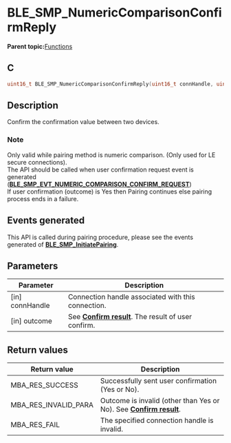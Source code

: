# BLE\_SMP\_NumericComparisonConfirmReply

**Parent topic:**[Functions](GUID-9CB8F27C-7921-4D62-8EBB-A41DD9F9D4D4.md)

## C

```c
uint16_t BLE_SMP_NumericComparisonConfirmReply(uint16_t connHandle, uint8_t outcome);
```

## Description

Confirm the confirmation value between two devices.

### Note

Only valid while pairing method is numeric comparison. \(Only used for LE secure connections\).<br />The API should be called when user confirmation request event is generated<br />\(**[BLE\_SMP\_EVT\_NUMERIC\_COMPARISON\_CONFIRM\_REQUEST](GUID-DA3C91C3-3ACA-4850-B469-FDF748DD2D87.md)**\)<br />If user confirmation \(outcome\) is Yes then Pairing continues else pairing process ends in a failure.

## Events generated

This API is called during pairing procedure, please see the events generated of **[BLE\_SMP\_InitiatePairing](GUID-8F2CEAE0-3C28-4A9B-8A69-166F2E5F2B67.md)**.

## Parameters

|Parameter|Description|
|---------|-----------|
|\[in\] connHandle|Connection handle associated with this connection.|
|\[in\] outcome|See **[Confirm result](GUID-76A1E229-6E51-461A-8EFC-347DDD946307.md)**. The result of user confirm.|

## Return values

|Return value|Description|
|------------|-----------|
|MBA\_RES\_SUCCESS|Successfully sent user confirmation \(Yes or No\).|
|MBA\_RES\_INVALID\_PARA|Outcome is invalid \(other than Yes or No\). See **[Confirm result](GUID-76A1E229-6E51-461A-8EFC-347DDD946307.md)**.|
|MBA\_RES\_FAIL|The specified connection handle is invalid.|

